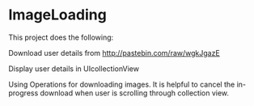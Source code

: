 # ImageLoading

This project does the following:

Download user details from http://pastebin.com/raw/wgkJgazE

Display user details in UIcollectionView

Using Operations for downloading images. It is helpful to cancel the in-progress download when user is scrolling through collection view.
